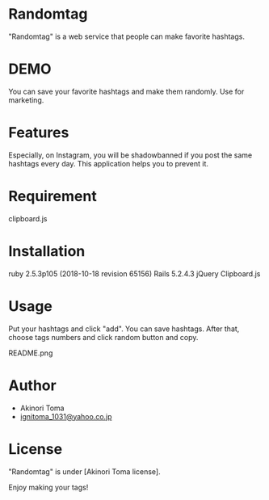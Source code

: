 # Randomtag

"Randomtag" is a web service that people can make favorite hashtags.

# DEMO

You can save your favorite hashtags and make them randomly.
Use for marketing.

# Features

Especially, on Instagram, you will be shadowbanned if you post the same hashtags every day.
This application helps you to prevent it.

# Requirement

clipboard.js

# Installation

ruby 2.5.3p105 (2018-10-18 revision 65156)
Rails 5.2.4.3
jQuery
Clipboard.js


# Usage

Put your hashtags and click "add".
You can save hashtags.
After that, choose tags numbers and click random button and copy.

README.png

# Author

* Akinori Toma
* ignitoma_1031@yahoo.co.jp

# License

"Randomtag" is under [Akinori Toma license].

Enjoy making your tags!

